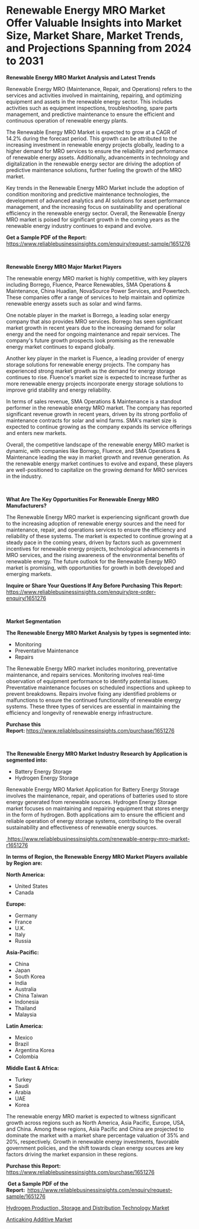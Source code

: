 <p><h1>Renewable Energy MRO Market Offer Valuable Insights into Market Size, Market Share, Market Trends, and Projections Spanning from 2024 to 2031</h1></p><p><strong>Renewable Energy MRO Market Analysis and Latest Trends</strong></p>
<p><p>Renewable Energy MRO (Maintenance, Repair, and Operations) refers to the services and activities involved in maintaining, repairing, and optimizing equipment and assets in the renewable energy sector. This includes activities such as equipment inspections, troubleshooting, spare parts management, and predictive maintenance to ensure the efficient and continuous operation of renewable energy plants.</p><p>The Renewable Energy MRO Market is expected to grow at a CAGR of 14.2% during the forecast period. This growth can be attributed to the increasing investment in renewable energy projects globally, leading to a higher demand for MRO services to ensure the reliability and performance of renewable energy assets. Additionally, advancements in technology and digitalization in the renewable energy sector are driving the adoption of predictive maintenance solutions, further fueling the growth of the MRO market.</p><p>Key trends in the Renewable Energy MRO Market include the adoption of condition monitoring and predictive maintenance technologies, the development of advanced analytics and AI solutions for asset performance management, and the increasing focus on sustainability and operational efficiency in the renewable energy sector. Overall, the Renewable Energy MRO market is poised for significant growth in the coming years as the renewable energy industry continues to expand and evolve.</p></p>
<p><strong>Get a Sample PDF of the Report:&nbsp;</strong> <a href="https://www.reliablebusinessinsights.com/enquiry/request-sample/1651276">https://www.reliablebusinessinsights.com/enquiry/request-sample/1651276</a></p>
<p>&nbsp;</p>
<p><strong>Renewable Energy MRO Major Market Players</strong></p>
<p><p>The renewable energy MRO market is highly competitive, with key players including Borrego, Fluence, Pearce Renewables, SMA Operations & Maintenance, China Huadian, NovaSource Power Services, and Powertech. These companies offer a range of services to help maintain and optimize renewable energy assets such as solar and wind farms.</p><p>One notable player in the market is Borrego, a leading solar energy company that also provides MRO services. Borrego has seen significant market growth in recent years due to the increasing demand for solar energy and the need for ongoing maintenance and repair services. The company's future growth prospects look promising as the renewable energy market continues to expand globally.</p><p>Another key player in the market is Fluence, a leading provider of energy storage solutions for renewable energy projects. The company has experienced strong market growth as the demand for energy storage continues to rise. Fluence's market size is expected to increase further as more renewable energy projects incorporate energy storage solutions to improve grid stability and energy reliability.</p><p>In terms of sales revenue, SMA Operations & Maintenance is a standout performer in the renewable energy MRO market. The company has reported significant revenue growth in recent years, driven by its strong portfolio of maintenance contracts for solar and wind farms. SMA's market size is expected to continue growing as the company expands its service offerings and enters new markets.</p><p>Overall, the competitive landscape of the renewable energy MRO market is dynamic, with companies like Borrego, Fluence, and SMA Operations & Maintenance leading the way in market growth and revenue generation. As the renewable energy market continues to evolve and expand, these players are well-positioned to capitalize on the growing demand for MRO services in the industry.</p></p>
<p>&nbsp;</p>
<p><strong>What Are The Key Opportunities For Renewable Energy MRO Manufacturers?</strong></p>
<p><p>The Renewable Energy MRO market is experiencing significant growth due to the increasing adoption of renewable energy sources and the need for maintenance, repair, and operations services to ensure the efficiency and reliability of these systems. The market is expected to continue growing at a steady pace in the coming years, driven by factors such as government incentives for renewable energy projects, technological advancements in MRO services, and the rising awareness of the environmental benefits of renewable energy. The future outlook for the Renewable Energy MRO market is promising, with opportunities for growth in both developed and emerging markets.</p></p>
<p><strong>Inquire or Share Your Questions If Any Before Purchasing This Report:</strong> <a href="https://www.reliablebusinessinsights.com/enquiry/pre-order-enquiry/1651276">https://www.reliablebusinessinsights.com/enquiry/pre-order-enquiry/1651276</a></p>
<p>&nbsp;</p>
<p><strong>Market Segmentation</strong></p>
<p><strong>The Renewable Energy MRO Market Analysis by types is segmented into:</strong></p>
<p><ul><li>Monitoring</li><li>Preventative Maintenance</li><li>Repairs</li></ul></p>
<p><p>The Renewable Energy MRO market includes monitoring, preventative maintenance, and repairs services. Monitoring involves real-time observation of equipment performance to identify potential issues. Preventative maintenance focuses on scheduled inspections and upkeep to prevent breakdowns. Repairs involve fixing any identified problems or malfunctions to ensure the continued functionality of renewable energy systems. These three types of services are essential in maintaining the efficiency and longevity of renewable energy infrastructure.</p></p>
<p><strong>Purchase this Report:&nbsp;</strong><a href="https://www.reliablebusinessinsights.com/purchase/1651276">https://www.reliablebusinessinsights.com/purchase/1651276</a></p>
<p>&nbsp;</p>
<p><strong>The Renewable Energy MRO Market Industry Research by Application is segmented into:</strong></p>
<p><ul><li>Battery Energy Storage</li><li>Hydrogen Energy Storage</li></ul></p>
<p><p>Renewable Energy MRO Market Application for Battery Energy Storage involves the maintenance, repair, and operations of batteries used to store energy generated from renewable sources. Hydrogen Energy Storage market focuses on maintaining and repairing equipment that stores energy in the form of hydrogen. Both applications aim to ensure the efficient and reliable operation of energy storage systems, contributing to the overall sustainability and effectiveness of renewable energy sources.</p></p>
<p><a href="https://www.reliablebusinessinsights.com/renewable-energy-mro-market-r1651276">&nbsp;https://www.reliablebusinessinsights.com/renewable-energy-mro-market-r1651276</a></p>
<p><strong>In terms of Region, the Renewable Energy MRO Market Players available by Region are:</strong></p>
<p>
    <p> <strong> North America: </strong>
        <ul>
            <li>United States</li>
            <li>Canada</li>
        </ul>
        </p> 
    <p> <strong> Europe: </strong>
        <ul>
            <li>Germany</li>
            <li>France</li>
            <li>U.K.</li>
            <li>Italy</li>
            <li>Russia</li>
        </ul>
        </p> 
    <p> <strong> Asia-Pacific: </strong>
        <ul>
            <li>China</li>
            <li>Japan</li>
            <li>South Korea</li>
            <li>India</li>
            <li>Australia</li>
            <li>China Taiwan</li>
            <li>Indonesia</li>
            <li>Thailand</li>
            <li>Malaysia</li>
        </ul>
        </p> 
    <p> <strong> Latin America: </strong>
        <ul>
            <li>Mexico</li>
            <li>Brazil</li>
            <li>Argentina Korea</li>
            <li>Colombia</li>
        </ul>
        </p> 
    <p> <strong> Middle East & Africa: </strong>
        <ul>
            <li>Turkey</li>
            <li>Saudi</li>
            <li>Arabia</li>
            <li>UAE</li>
            <li>Korea</li>
        </ul>
    </p>
    </p>
<p><p>The renewable energy MRO market is expected to witness significant growth across regions such as North America, Asia Pacific, Europe, USA, and China. Among these regions, Asia Pacific and China are projected to dominate the market with a market share percentage valuation of 35% and 20%, respectively. Growth in renewable energy investments, favorable government policies, and the shift towards clean energy sources are key factors driving the market expansion in these regions.</p></p>
<p><strong>Purchase this Report: </strong><a href="https://www.reliablebusinessinsights.com/purchase/1651276">https://www.reliablebusinessinsights.com/purchase/1651276</a></p>
<p>&nbsp;<strong>Get a Sample PDF of the Report:&nbsp;&nbsp;</strong><a href="https://www.reliablebusinessinsights.com/enquiry/request-sample/1651276">https://www.reliablebusinessinsights.com/enquiry/request-sample/1651276</a></p>
<p><strong></strong></p>
<p><p><a href="https://medium.com/@m.muhlisin.sin_83756/hydrogen-production-storage-and-distribution-technology-market-research-report-includes-analysis-21c70b1034e6">Hydrogen Production, Storage and Distribution Technology Market</a></p><p><a href="https://medium.com/@rasauncoleman20/anticaking-additive-market-a-global-and-regional-analysis-2024-2031-b22e825a46e2">Anticaking Additive Market</a></p></p>